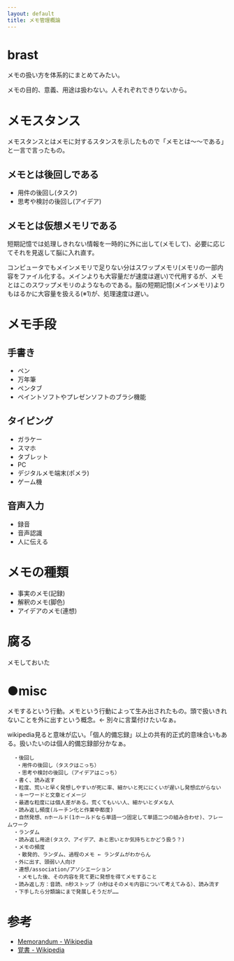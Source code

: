 ```yaml
---
layout: default
title: メモ管理概論
---
```


# brast
メモの扱い方を体系的にまとめてみたい。

メモの目的、意義、用途は扱わない。人それぞれできりないから。

# メモスタンス
メモスタンスとはメモに対するスタンスを示したもので「メモとは～～である」と一言で言ったもの。

## メモとは後回しである
- 用件の後回し(タスク)
- 思考や検討の後回し(アイデア)

## メモとは仮想メモリである
短期記憶では処理しきれない情報を一時的に外に出して(メモして)、必要に応じてそれを見返して脳に入れ直す。

コンピュータでもメインメモリで足りない分はスワップメモリ(メモリの一部内容をファイル化する。メインよりも大容量だが速度は遅い)で代用するが、メモとはこのスワップメモリのようなものである。脳の短期記憶(メインメモリ)よりもはるかに大容量を扱える(※1)が、処理速度は遅い。

# メモ手段

## 手書き
- ペン
- 万年筆
- ペンタブ
- ペイントソフトやプレゼンソフトのブラシ機能

## タイピング
- ガラケー
- スマホ
- タブレット
- PC
- デジタルメモ端末(ポメラ)
- ゲーム機

## 音声入力
- 録音
- 音声認識
- 人に伝える

# メモの種類
- 事実のメモ(記録)
- 解釈のメモ(脚色)
- アイデアのメモ(連想)

# 腐る
メモしておいた

# ●misc
メモするという行動。メモという行動によって生み出されたもの。頭で扱いきれないことを外に出すという概念。← 別々に言葉付けたいなぁ。

wikipedia見ると意味が広い。「個人的備忘録」以上の共有的正式的意味合いもある。扱いたいのは個人的備忘録部分かなぁ。

```
  ・後回し
   ・用件の後回し（タスクはこっち）
   ・思考や検討の後回し（アイデアはこっち）
  ・書く、読み返す
  ・粒度、荒いと早く発想しやすいが死に率、細かいと死ににくいが遅いし発想広がらない
  ・キーワードと文章とイメージ
  ・最適な粒度には個人差がある。荒くてもいい人、細かいとダメな人
  ・読み返し頻度(ルーチン化と作業中都度)
  ・自然発想、nホールド(1ホールドなら単語一つ固定して単語二つの組み合わせ)、フレームワーク
  ・ランダム
  ・読み返し用途(タスク、アイデア、あと思いとか気持ちとかどう扱う？)
  ・メモの頻度
   ・散発的、ランダム、過程のメモ ← ランダムがわからん
  ・外に出す、頭弱い人向け
  ・連想/association/アソシエーション
   ・メモした後、その内容を見て更に発想を得てメモすること
  ・読み返し方：音読、n秒ストップ（n秒はそのメモ内容について考えてみる）、読み流す
  ・下手したら分類論にまで発展しそうだが……
```

# 参考
- [Memorandum - Wikipedia](https://en.wikipedia.org/wiki/Memorandum)
- [覚書 - Wikipedia](https://ja.wikipedia.org/wiki/%E8%A6%9A%E6%9B%B8)
